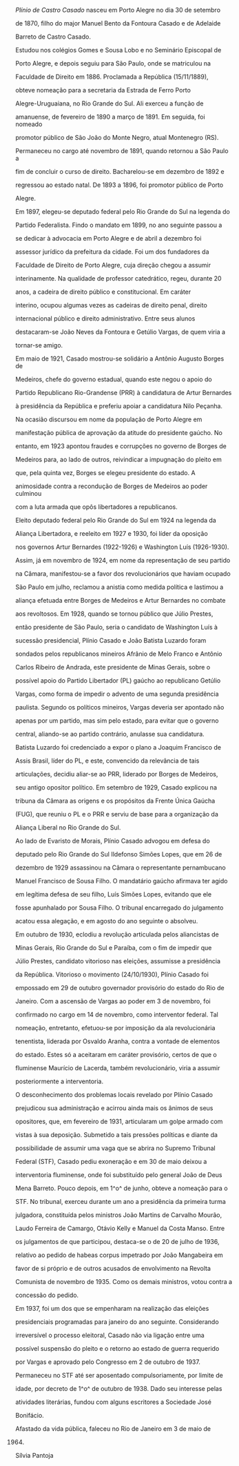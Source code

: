 

*Plínio de Castro Casado* nasceu em Porto Alegre no dia 30 de setembro

de 1870, filho do major Manuel Bento da Fontoura Casado e de Adelaide

Barreto de Castro Casado.



Estudou nos colégios Gomes e Sousa Lobo e no Seminário Episcopal de

Porto Alegre, e depois seguiu para São Paulo, onde se matriculou na

Faculdade de Direito em 1886. Proclamada a República (15/11/1889),

obteve nomeação para a secretaria da Estrada de Ferro Porto

Alegre-Uruguaiana, no Rio Grande do Sul. Ali exerceu a função de

amanuense, de fevereiro de 1890 a março de 1891. Em seguida, foi nomeado

promotor público de São João do Monte Negro, atual Montenegro (RS).

Permaneceu no cargo até novembro de 1891, quando retornou a São Paulo a

fim de concluir o curso de direito. Bacharelou-se em dezembro de 1892 e

regressou ao estado natal. De 1893 a 1896, foi promotor público de Porto

Alegre.



Em 1897, elegeu-se deputado federal pelo Rio Grande do Sul na legenda do

Partido Federalista. Findo o mandato em 1899, no ano seguinte passou a

se dedicar à advocacia em Porto Alegre e de abril a dezembro foi

assessor jurídico da prefeitura da cidade. Foi um dos fundadores da

Faculdade de Direito de Porto Alegre, cuja direção chegou a assumir

interinamente. Na qualidade de professor catedrático, regeu, durante 20

anos, a cadeira de direito público e constitucional. Em caráter

interino, ocupou algumas vezes as cadeiras de direito penal, direito

internacional público e direito administrativo. Entre seus alunos

destacaram-se João Neves da Fontoura e Getúlio Vargas, de quem viria a

tornar-se amigo.



Em maio de 1921, Casado mostrou-se solidário a Antônio Augusto Borges de

Medeiros, chefe do governo estadual, quando este negou o apoio do

Partido Republicano Rio-Grandense (PRR) à candidatura de Artur Bernardes

à presidência da República e preferiu apoiar a candidatura Nilo Peçanha.

Na ocasião discursou em nome da população de Porto Alegre em

manifestação pública de aprovação da atitude do presidente gaúcho. No

entanto, em 1923 apontou fraudes e corrupções no governo de Borges de

Medeiros para, ao lado de outros, reivindicar a impugnação do pleito em

que, pela quinta vez, Borges se elegeu presidente do estado. A

animosidade contra a recondução de Borges de Medeiros ao poder culminou

com a luta armada que opôs libertadores a republicanos.



Eleito deputado federal pelo Rio Grande do Sul em 1924 na legenda da

Aliança Libertadora, e reeleito em 1927 e 1930, foi líder da oposição

nos governos Artur Bernardes (1922-1926) e Washington Luís (1926-1930).

Assim, já em novembro de 1924, em nome da representação de seu partido

na Câmara, manifestou-se a favor dos revolucionários que haviam ocupado

São Paulo em julho, reclamou a anistia como medida política e lastimou a

aliança efetuada entre Borges de Medeiros e Artur Bernardes no combate

aos revoltosos. Em 1928, quando se tornou público que Júlio Prestes,

então presidente de São Paulo, seria o candidato de Washington Luís à

sucessão presidencial, Plínio Casado e João Batista Luzardo foram

sondados pelos republicanos mineiros Afrânio de Melo Franco e Antônio

Carlos Ribeiro de Andrada, este presidente de Minas Gerais, sobre o

possível apoio do Partido Libertador (PL) gaúcho ao republicano Getúlio

Vargas, como forma de impedir o advento de uma segunda presidência

paulista. Segundo os políticos mineiros, Vargas deveria ser apontado não

apenas por um partido, mas sim pelo estado, para evitar que o governo

central, aliando-se ao partido contrário, anulasse sua candidatura.

Batista Luzardo foi credenciado a expor o plano a Joaquim Francisco de

Assis Brasil, líder do PL, e este, convencido da relevância de tais

articulações, decidiu aliar-se ao PRR, liderado por Borges de Medeiros,

seu antigo opositor político. Em setembro de 1929, Casado explicou na

tribuna da Câmara as origens e os propósitos da Frente Única Gaúcha

(FUG), que reuniu o PL e o PRR e serviu de base para a organização da

Aliança Liberal no Rio Grande do Sul.



Ao lado de Evaristo de Morais, Plínio Casado advogou em defesa do

deputado pelo Rio Grande do Sul Ildefonso Simões Lopes, que em 26 de

dezembro de 1929 assassinou na Câmara o representante pernambucano

Manuel Francisco de Sousa Filho. O mandatário gaúcho afirmava ter agido

em legítima defesa de seu filho, Luís Simões Lopes, evitando que ele

fosse apunhalado por Sousa Filho. O tribunal encarregado do julgamento

acatou essa alegação, e em agosto do ano seguinte o absolveu.



Em outubro de 1930, eclodiu a revolução articulada pelos aliancistas de

Minas Gerais, Rio Grande do Sul e Paraíba, com o fim de impedir que

Júlio Prestes, candidato vitorioso nas eleições, assumisse a presidência

da República. Vitorioso o movimento (24/10/1930), Plínio Casado foi

empossado em 29 de outubro governador provisório do estado do Rio de

Janeiro. Com a ascensão de Vargas ao poder em 3 de novembro, foi

confirmado no cargo em 14 de novembro, como interventor federal. Tal

nomeação, entretanto, efetuou-se por imposição da ala revolucionária

tenentista, liderada por Osvaldo Aranha, contra a vontade de elementos

do estado. Estes só a aceitaram em caráter provisório, certos de que o

fluminense Maurício de Lacerda, também revolucionário, viria a assumir

posteriormente a interventoria.



O desconhecimento dos problemas locais revelado por Plínio Casado

prejudicou sua administração e acirrou ainda mais os ânimos de seus

opositores, que, em fevereiro de 1931, articularam um golpe armado com

vistas à sua deposição. Submetido a tais pressões políticas e diante da

possibilidade de assumir uma vaga que se abrira no Supremo Tribunal

Federal (STF), Casado pediu exoneração e em 30 de maio deixou a

interventoria fluminense, onde foi substituído pelo general João de Deus

Mena Barreto. Pouco depois, em 1^o^ de junho, obteve a nomeação para o

STF. No tribunal, exerceu durante um ano a presidência da primeira turma

julgadora, constituída pelos ministros João Martins de Carvalho Mourão,

Laudo Ferreira de Camargo, Otávio Kelly e Manuel da Costa Manso. Entre

os julgamentos de que participou, destaca-se o de 20 de julho de 1936,

relativo ao pedido de habeas corpus impetrado por João Mangabeira em

favor de si próprio e de outros acusados de envolvimento na Revolta

Comunista de novembro de 1935. Como os demais ministros, votou contra a

concessão do pedido.



Em 1937, foi um dos que se empenharam na realização das eleições

presidenciais programadas para janeiro do ano seguinte. Considerando

irreversível o processo eleitoral, Casado não via ligação entre uma

possível suspensão do pleito e o retorno ao estado de guerra requerido

por Vargas e aprovado pelo Congresso em 2 de outubro de 1937.



Permaneceu no STF até ser aposentado compulsoriamente, por limite de

idade, por decreto de 1^o^ de outubro de 1938. Dado seu interesse pelas

atividades literárias, fundou com alguns escritores a Sociedade José

Bonifácio.



Afastado da vida pública, faleceu no Rio de Janeiro em 3 de maio de

1964.



Sílvia Pantoja



